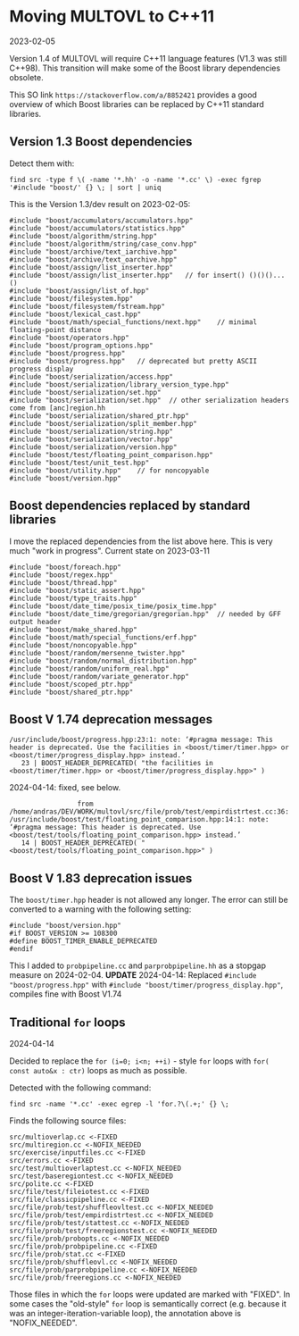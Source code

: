 # Moving MULTOVL to C++11

2023-02-05

Version 1.4 of MULTOVL will require C++11 language features
(V1.3 was still C++98). This transition will make some of the Boost
library dependencies obsolete.

This SO link `https://stackoverflow.com/a/8852421` provides a good overview
of which Boost libraries can be replaced by C++11 standard libraries.

## Version 1.3 Boost dependencies

Detect them with:

`find src -type f \( -name '*.hh' -o -name '*.cc' \) -exec fgrep '#include "boost/' {} \; | sort | uniq`

This is the Version 1.3/dev result on 2023-02-05:

```
#include "boost/accumulators/accumulators.hpp"
#include "boost/accumulators/statistics.hpp"
#include "boost/algorithm/string.hpp"
#include "boost/algorithm/string/case_conv.hpp"
#include "boost/archive/text_iarchive.hpp"
#include "boost/archive/text_oarchive.hpp"
#include "boost/assign/list_inserter.hpp"
#include "boost/assign/list_inserter.hpp"   // for insert() ()()()...()
#include "boost/assign/list_of.hpp"
#include "boost/filesystem.hpp"
#include "boost/filesystem/fstream.hpp"
#include "boost/lexical_cast.hpp"
#include "boost/math/special_functions/next.hpp"    // minimal floating-point distance
#include "boost/operators.hpp"
#include "boost/program_options.hpp"
#include "boost/progress.hpp"
#include "boost/progress.hpp"   // deprecated but pretty ASCII progress display
#include "boost/serialization/access.hpp"
#include "boost/serialization/library_version_type.hpp"
#include "boost/serialization/set.hpp"
#include "boost/serialization/set.hpp"  // other serialization headers come from [anc]region.hh
#include "boost/serialization/shared_ptr.hpp"
#include "boost/serialization/split_member.hpp"
#include "boost/serialization/string.hpp"
#include "boost/serialization/vector.hpp"
#include "boost/serialization/version.hpp"
#include "boost/test/floating_point_comparison.hpp"
#include "boost/test/unit_test.hpp"
#include "boost/utility.hpp"    // for noncopyable
#include "boost/version.hpp"
```

## Boost dependencies replaced by standard libraries

I move the replaced dependencies from the list above here.
This is very much "work in progress".
Current state on 2023-03-11

```
#include "boost/foreach.hpp"
#include "boost/regex.hpp"
#include "boost/thread.hpp"
#include "boost/static_assert.hpp"
#include "boost/type_traits.hpp"
#include "boost/date_time/posix_time/posix_time.hpp"
#include "boost/date_time/gregorian/gregorian.hpp"  // needed by GFF output header
#include "boost/make_shared.hpp"
#include "boost/math/special_functions/erf.hpp"
#include "boost/noncopyable.hpp"
#include "boost/random/mersenne_twister.hpp"
#include "boost/random/normal_distribution.hpp"
#include "boost/random/uniform_real.hpp"
#include "boost/random/variate_generator.hpp"
#include "boost/scoped_ptr.hpp"
#include "boost/shared_ptr.hpp"
```

## Boost V 1.74 deprecation messages

```
/usr/include/boost/progress.hpp:23:1: note: ‘#pragma message: This header is deprecated. Use the facilities in <boost/timer/timer.hpp> or <boost/timer/progress_display.hpp> instead.’
   23 | BOOST_HEADER_DEPRECATED( "the facilities in <boost/timer/timer.hpp> or <boost/timer/progress_display.hpp>" )
```
2024-04-14: fixed, see below.

```
                 from /home/andras/DEV/WORK/multovl/src/file/prob/test/empirdistrtest.cc:36:
/usr/include/boost/test/floating_point_comparison.hpp:14:1: note: ‘#pragma message: This header is deprecated. Use <boost/test/tools/floating_point_comparison.hpp> instead.’
   14 | BOOST_HEADER_DEPRECATED( "<boost/test/tools/floating_point_comparison.hpp>" )
```

## Boost V 1.83 deprecation issues

The `boost/timer.hpp` header is not allowed any longer. The error can still be
converted to a warning with the following setting:

```
#include "boost/version.hpp"
#if BOOST_VERSION >= 108300
#define BOOST_TIMER_ENABLE_DEPRECATED
#endif
```
This I added to `probpipeline.cc` and `parprobpipeline.hh` as a stopgap measure
on 2024-02-04. 
**UPDATE** 2024-04-14: Replaced `#include "boost/progress.hpp"` with
`#include "boost/timer/progress_display.hpp"`, compiles fine with Boost V1.74

## Traditional `for` loops

2024-04-14

Decided to replace the `for (i=0; i<n; ++i)` - style `for` loops 
with `for( const auto&x : ctr)` loops as much as possible.

Detected with the following command:

`find src -name '*.cc' -exec egrep -l 'for.?\(.+;' {} \;`

Finds the following source files:

```
src/multioverlap.cc <-FIXED
src/multiregion.cc <-NOFIX_NEEDED
src/exercise/inputfiles.cc <-FIXED
src/errors.cc <-FIXED
src/test/multioverlaptest.cc <-NOFIX_NEEDED
src/test/baseregiontest.cc <-NOFIX_NEEDED
src/polite.cc <-FIXED
src/file/test/fileiotest.cc <-FIXED
src/file/classicpipeline.cc <-FIXED
src/file/prob/test/shuffleovltest.cc <-NOFIX_NEEDED
src/file/prob/test/empirdistrtest.cc <-NOFIX_NEEDED
src/file/prob/test/stattest.cc <-NOFIX_NEEDED
src/file/prob/test/freeregionstest.cc <-NOFIX_NEEDED
src/file/prob/probopts.cc <-NOFIX_NEEDED
src/file/prob/probpipeline.cc <-FIXED
src/file/prob/stat.cc <-FIXED
src/file/prob/shuffleovl.cc <-NOFIX_NEEDED
src/file/prob/parprobpipeline.cc <-NOFIX_NEEDED
src/file/prob/freeregions.cc <-NOFIX_NEEDED
```

Those files in which the `for` loops were updated are marked with "FIXED".
In some cases the "old-style" `for` loop is semantically correct (e.g.
because it was an integer-iteration-variable loop), the annotation above is "NOFIX_NEEDED".
